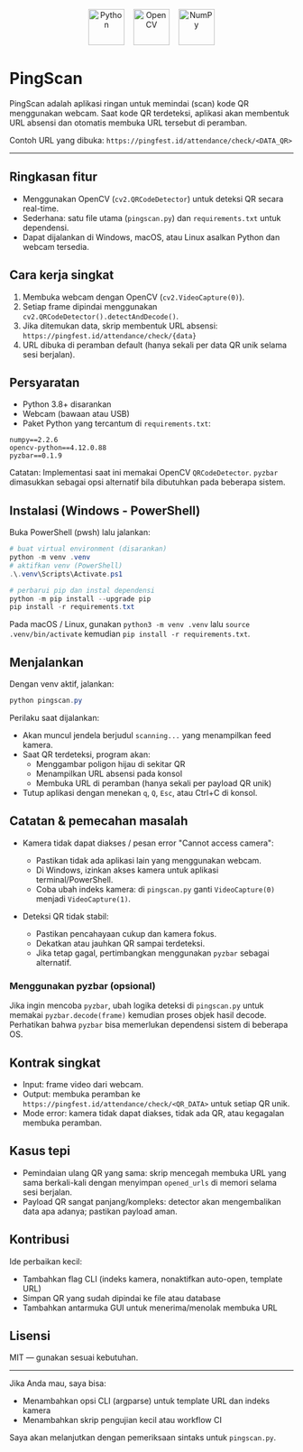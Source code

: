 <!-- PingScan
Simple QR scanning utility using webcam + OpenCV that opens a constructed attendance URL. -->

<!-- Logos: Python, OpenCV, NumPy -->
<p align="center">
	<img src="https://cdn.jsdelivr.net/gh/devicons/devicon/icons/python/python-original.svg" width="64" alt="Python" />
	&nbsp;&nbsp;
	<img src="https://cdn.jsdelivr.net/gh/devicons/devicon/icons/opencv/opencv-original.svg" width="64" alt="OpenCV" />
	&nbsp;&nbsp;
	<img src="https://cdn.jsdelivr.net/gh/devicons/devicon/icons/numpy/numpy-original.svg" width="64" alt="NumPy" />
</p>

# PingScan

PingScan adalah aplikasi ringan untuk memindai (scan) kode QR menggunakan webcam.
Saat kode QR terdeteksi, aplikasi akan membentuk URL absensi dan otomatis membuka
URL tersebut di peramban.

Contoh URL yang dibuka:
`https://pingfest.id/attendance/check/<DATA_QR>`

---

## Ringkasan fitur

- Menggunakan OpenCV (`cv2.QRCodeDetector`) untuk deteksi QR secara real-time.
- Sederhana: satu file utama (`pingscan.py`) dan `requirements.txt` untuk dependensi.
- Dapat dijalankan di Windows, macOS, atau Linux asalkan Python dan webcam tersedia.

## Cara kerja singkat

1. Membuka webcam dengan OpenCV (`cv2.VideoCapture(0)`).
2. Setiap frame dipindai menggunakan `cv2.QRCodeDetector().detectAndDecode()`.
3. Jika ditemukan data, skrip membentuk URL absensi:
	 `https://pingfest.id/attendance/check/{data}`
4. URL dibuka di peramban default (hanya sekali per data QR unik selama sesi berjalan).

## Persyaratan

- Python 3.8+ disarankan
- Webcam (bawaan atau USB)
- Paket Python yang tercantum di `requirements.txt`:

```text
numpy==2.2.6
opencv-python==4.12.0.88
pyzbar==0.1.9
```

Catatan: Implementasi saat ini memakai OpenCV `QRCodeDetector`. `pyzbar` dimasukkan
sebagai opsi alternatif bila dibutuhkan pada beberapa sistem.

## Instalasi (Windows - PowerShell)

Buka PowerShell (pwsh) lalu jalankan:

```powershell
# buat virtual environment (disarankan)
python -m venv .venv
# aktifkan venv (PowerShell)
.\.venv\Scripts\Activate.ps1

# perbarui pip dan instal dependensi
python -m pip install --upgrade pip
pip install -r requirements.txt
```

Pada macOS / Linux, gunakan `python3 -m venv .venv` lalu `source .venv/bin/activate`
kemudian `pip install -r requirements.txt`.

## Menjalankan

Dengan venv aktif, jalankan:

```powershell
python pingscan.py
```

Perilaku saat dijalankan:

- Akan muncul jendela berjudul `scanning...` yang menampilkan feed kamera.
- Saat QR terdeteksi, program akan:
	- Menggambar poligon hijau di sekitar QR
	- Menampilkan URL absensi pada konsol
	- Membuka URL di peramban (hanya sekali per payload QR unik)
- Tutup aplikasi dengan menekan `q`, `Q`, `Esc`, atau Ctrl+C di konsol.

## Catatan & pemecahan masalah

- Kamera tidak dapat diakses / pesan error "Cannot access camera":
	- Pastikan tidak ada aplikasi lain yang menggunakan webcam.
	- Di Windows, izinkan akses kamera untuk aplikasi terminal/PowerShell.
	- Coba ubah indeks kamera: di `pingscan.py` ganti `VideoCapture(0)` menjadi `VideoCapture(1)`.

- Deteksi QR tidak stabil:
	- Pastikan pencahayaan cukup dan kamera fokus.
	- Dekatkan atau jauhkan QR sampai terdeteksi.
	- Jika tetap gagal, pertimbangkan menggunakan `pyzbar` sebagai alternatif.

### Menggunakan pyzbar (opsional)

Jika ingin mencoba `pyzbar`, ubah logika deteksi di `pingscan.py` untuk memakai
`pyzbar.decode(frame)` kemudian proses objek hasil decode. Perhatikan bahwa `pyzbar`
bisa memerlukan dependensi sistem di beberapa OS.

## Kontrak singkat

- Input: frame video dari webcam.
- Output: membuka peramban ke `https://pingfest.id/attendance/check/<QR_DATA>` untuk setiap QR unik.
- Mode error: kamera tidak dapat diakses, tidak ada QR, atau kegagalan membuka peramban.

## Kasus tepi

- Pemindaian ulang QR yang sama: skrip mencegah membuka URL yang sama berkali-kali dengan
	menyimpan `opened_urls` di memori selama sesi berjalan.
- Payload QR sangat panjang/kompleks: detector akan mengembalikan data apa adanya; pastikan payload aman.

## Kontribusi

Ide perbaikan kecil:

- Tambahkan flag CLI (indeks kamera, nonaktifkan auto-open, template URL)
- Simpan QR yang sudah dipindai ke file atau database
- Tambahkan antarmuka GUI untuk menerima/menolak membuka URL

## Lisensi

MIT — gunakan sesuai kebutuhan.

---

Jika Anda mau, saya bisa:

- Menambahkan opsi CLI (argparse) untuk template URL dan indeks kamera
- Menambahkan skrip pengujian kecil atau workflow CI

Saya akan melanjutkan dengan pemeriksaan sintaks untuk `pingscan.py`.
